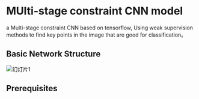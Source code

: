# MUlti-stage constraint CNN model

a Multi-stage constraint CNN based on tensorflow, Using weak supervision methods to find key points in the image that are good for classification。

## Basic Network Structure

![幻灯片1](/home/yangqiao/Documents/fine_grained/my_code/Multi-stage-constraint-CNN/幻灯片1.PNG)


## Prerequisites

~~~ Tensorflow >= 1.4.0
